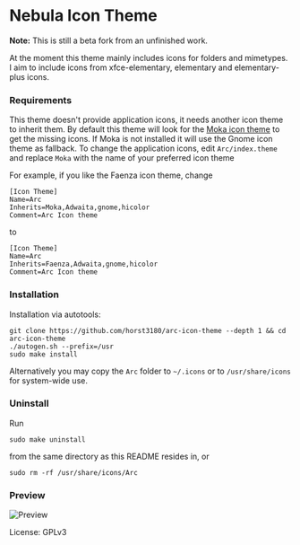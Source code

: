 # Nebula Icon Theme

**Note:** This is still a beta fork from an unfinished work.

At the moment this theme mainly includes icons for folders and mimetypes. I aim to include icons from xfce-elementary, elementary and elementary-plus icons.

### Requirements

This theme doesn't provide application icons, it needs another icon theme to inherit them.
By default this theme will look for the [Moka icon theme](https://snwh.org/moka) to get the missing icons. If Moka is not installed it will use the Gnome icon theme as fallback.
To change the application icons, edit `Arc/index.theme` and replace `Moka` with the name of your preferred icon theme

For example, if you like the Faenza icon theme, change

    [Icon Theme]
    Name=Arc
    Inherits=Moka,Adwaita,gnome,hicolor
    Comment=Arc Icon theme

to

    [Icon Theme]
    Name=Arc
    Inherits=Faenza,Adwaita,gnome,hicolor
    Comment=Arc Icon theme

### Installation

Installation via autotools:

    git clone https://github.com/horst3180/arc-icon-theme --depth 1 && cd arc-icon-theme
    ./autogen.sh --prefix=/usr
    sudo make install

Alternatively you may copy the `Arc` folder to `~/.icons` or to `/usr/share/icons` for system-wide use.

### Uninstall

Run

    sudo make uninstall

from the same directory as this README resides in, or

    sudo rm -rf /usr/share/icons/Arc

### Preview
![Preview](https://i.imgur.com/yCO1aeP.png)

License: GPLv3
